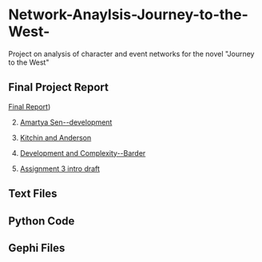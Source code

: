 # Network-Anaylsis-Journey-to-the-West-

Project on analysis of character and event networks for the novel "Journey to the West"

## Final Project Report

[Final Report](https://peter-he01/Network-Anaylsis-Journey-to-the-West-/blob/main/Final%20Project%20Analysis.md))

2. [Amartya Sen--development](https://peter-he01.github.io/DATA-150-Spring-2021/fastround.html)

3. [Kitchin and Anderson](https://peter-he01.github.io/DATA-150-Spring-2021/Kitchin.html)

4. [Development and Complexity--Barder](https://peter-he01.github.io/DATA-150-Spring-2021/Barder.html)

5. [Assignment 3 intro draft](https://peter-he01.github.io/DATA-150-Spring-2021/intro3.html)


## Text Files 


## Python Code


## Gephi Files
